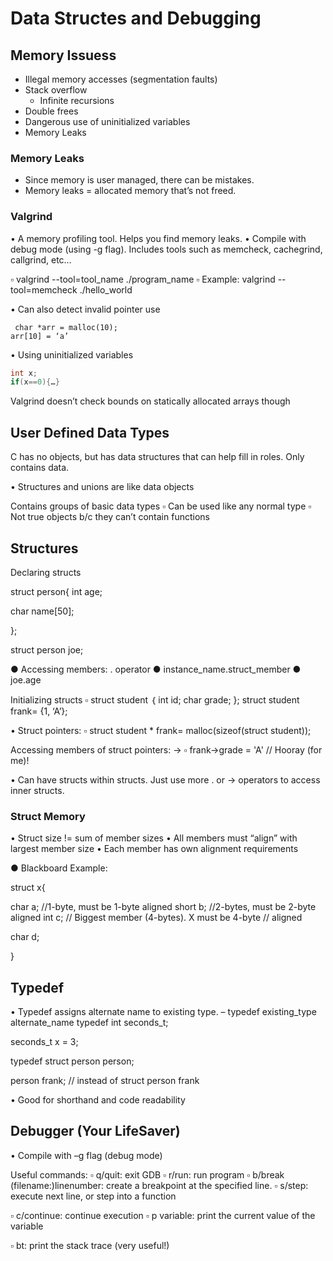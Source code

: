 # Data Structes and Debugging

## Memory Issuess
- Illegal memory accesses (segmentation faults)
- Stack overflow
  - Infinite recursions
- Double frees
- Dangerous use of uninitialized variables
- Memory Leaks

### Memory Leaks
- Since memory is user managed, there can be mistakes.
- Memory leaks = allocated memory that’s not freed.

### Valgrind

• A memory profiling tool. Helps you find memory leaks.
• Compile with debug mode (using -g flag). 
Includes tools such as memcheck, cachegrind, callgrind,
etc…

▫ valgrind --tool=tool_name ./program_name 
▫ Example: valgrind --tool=memcheck ./hello_world

• Can also detect invalid pointer use 
```
 char *arr = malloc(10);
arr[10] = ‘a’

```
• Using uninitialized variables 
```cpp
int x;
if(x==0){…}

```
Valgrind doesn’t check bounds on statically
allocated arrays though

## User Defined Data Types 

C has no objects, but has data structures that can
help fill in roles. Only contains data.

• Structures and unions are like data objects 

 Contains groups of basic data types
▫ Can be used like any normal type
▫ Not true objects b/c they can’t contain functions


## Structures

Declaring structs

struct person{
int age;

char name[50];

};

struct person joe;


● Accessing members: . operator
● instance_name.struct_member
● joe.age 


Initializing structs
▫ struct student ｛
int id;
char grade;
};
struct student frank= {1, ‘A’};

• Struct pointers: 
▫ struct student * frank= malloc(sizeof(struct student)); 

Accessing members of struct pointers: ->
▫ frank->grade = 'A' // Hooray (for me)! 

• Can have structs within structs. Just use more .
or -> operators to access inner structs.


### Struct Memory
• Struct size != sum of member sizes 
• All members must “align” with largest member
size 
• Each member has own alignment requirements




● Blackboard Example:

struct x{

char a; //1-byte, must be 1-byte aligned
short b; //2-bytes, must be 2-byte aligned
int c; // Biggest member (4-bytes). X must be 4-byte
// aligned

char d;

} 


## Typedef

• Typedef assigns alternate name to existing type.
– typedef existing_type alternate_name
typedef int seconds_t;

seconds_t x = 3;

typedef struct person person;

person frank; // instead of struct person frank

• Good for shorthand and code readability 

## Debugger (Your LifeSaver)

• Compile with –g flag (debug mode) 


Useful commands:
▫ q/quit: exit GDB
▫ r/run: run program
▫ b/break (filename:)linenumber: create a
breakpoint at the specified line.
▫ s/step: execute next line, or step into a function

▫ c/continue: continue execution
▫ p variable: print the current value of the variable

▫ bt: print the stack trace (very useful!)